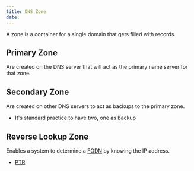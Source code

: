 ```yaml
---
title: DNS Zone
date:
---
```

A zone is a container for a single domain that gets filled with records.

## Primary Zone
Are created on the DNS server that will act as the primary name server
for that zone.

## Secondary Zone
Are created on other DNS servers to act as backups to the primary zone.
* It's standard practice to have two, one as backup

## Reverse Lookup Zone
Enables a system to determine a [FQDN](20201117152114-fqdn.md)
by knowing the IP address.
* [PTR](20201117152831-dns-record.md)
